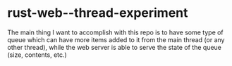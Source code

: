# rust-web--thread-experiment
The main thing I want to accomplish with this repo is to have some type of queue which can have more items added to it
from the main thread (or any other thread), while the web server is able to serve the state of the queue (size,
contents, etc.)


